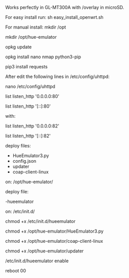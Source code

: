 Works perfectly in GL-MT300A with /overlay in microSD.

For easy install run:
sh easy_install_openwrt.sh


For manual install:
mkdir /opt

mkdir /opt/hue-emulator


opkg update

opkg install nano nmap python3-pip

pip3 install requests


After edit the following lines in /etc/config/uhttpd:

nano /etc/config/uhttpd

list listen_http '0.0.0.0:80'

list listen_http '[::]:80'

with:

list listen_http '0.0.0.0:82'

list listen_http '[::]:82'


deploy files:
- HueEmulator3.py
- config.json
- updater
- coap-client-linux

on: /opt/hue-emulator/


deploy file:

-hueemulator

on: /etc/init.d/


chmod +x /etc/init.d/hueemulator

chmod +x /opt/hue-emulator/HueEmulator3.py

chmod +x /opt/hue-emulator/coap-client-linux

chmod +x /opt/hue-emulator/updater


/etc/init.d/hueemulator enable

reboot 00
